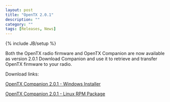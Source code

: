 ```yaml
---
layout: post
title: "OpenTX 2.0.1"
description: ""
category: ""
tags: [Releases, News]
---
```

{% include JB/setup %}

Both the OpenTX radio firmware and OpenTX Companion are now available as version 2.0.1
Download Companion and use it to retrieve and transfer OpenTX firmware to your radio.


Download links:

[OpenTX Companion 2.0.1 - Windows Installer](http://downloads-20.open-tx.org/companion/companionInstall_2.0.1.exe)

[OpenTX Companion 2.0.1 - Linux RPM Package](http://downloads-20.open-tx.org/companion/companion-2.0.1-i686.rpm)

